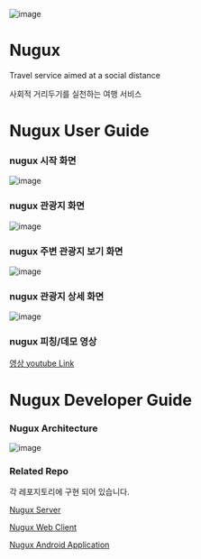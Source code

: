 ![image](https://user-images.githubusercontent.com/10369528/87797510-bcaecf80-c885-11ea-8ea2-b45babd3a7d1.png)


# Nugux
Travel service aimed at a social distance

사회적 거리두기를 실천하는 여행 서비스

# Nugux User Guide

### nugux 시작 화면

![image](https://user-images.githubusercontent.com/10369528/87872061-92c5ec00-c9f0-11ea-8268-367cb9eaaed3.png)


### nugux 관광지 화면

![image](https://user-images.githubusercontent.com/10369528/87872081-b6893200-c9f0-11ea-977c-bcc16331cb13.png)


### nugux 주변 관광지 보기 화면

![image](https://user-images.githubusercontent.com/10369528/87872097-c86ad500-c9f0-11ea-8bd1-3ea30b0b37cd.png)


### nugux 관광지 상세 화면

![image](https://user-images.githubusercontent.com/10369528/87872109-d6205a80-c9f0-11ea-9a3c-6000f5f13f2a.png)


### nugux 피칭/데모 영상
[영상 youtube Link](https://www.youtube.com/watch?v=6MMJzTab93k)



# Nugux Developer Guide

### Nugux Architecture 
![image](https://user-images.githubusercontent.com/10369528/87872144-21d30400-c9f1-11ea-8c05-2c3248e74e02.png)

### Related Repo
각 레포지토리에 구현 되어 있습니다.

[Nugux Server](https://github.com/Nugux/Nugux-api-server)

[Nugux Web Client](https://github.com/Nugux/Nugux-fe)

[Nugux Android Application](https://github.com/Nugux/NuguxApp)

